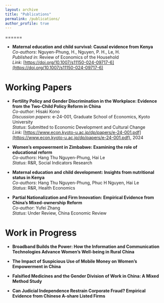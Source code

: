 ```yaml
---
layout: archive
title: "Publications"
permalink: /publications/
author_profile: true
---
```


======
* **Maternal education and child survival: Causal evidence from Kenya**  
  *Co-authors*: Nguyen-Phung, H., Nguyen, P. H., Le, H.  
  *Published in*: Review of Economics of the Household  
  *Link*: [https://doi.org/10.1007/s11150-024-09717-6](https://doi.org/10.1007/s11150-024-09717-6)

Working Papers
======
* **Fertility Policy and Gender Discrimination in the Workplace: Evidence from the Two-Child Policy Reform in China**  
  *Co-author*: Hisaki Kono  
  *Discussion papers*: e-24-001, Graduate School of Economics, Kyoto University  
  *Status*: Submitted to Economic Development and Cultural Change  
  *Link*: [https://www.econ.kyoto-u.ac.jp/dp/papers/e-24-001.pdf](https://www.econ.kyoto-u.ac.jp/dp/papers/e-24-001.pdf), 2024  

* **Women’s empowerment in Zimbabwe: Examining the role of educational reform**  
  *Co-authors*: Hang Thu Nguyen-Phung, Hai Le  
  *Status*: R&R, Social Indicators Research  

* **Maternal education and child development: Insights from nutritional status in Kenya**  
  *Co-authors*: Hang Thu Nguyen-Phung, Phuc H Nguyen, Hai Le  
  *Status*: R&R, Health Economics  

* **Partial Nationalization and Firm Innovation: Empirical Evidence from China’s Mixed-ownership Reform**  
  *Co-author*: Yufei Zhang  
  *Status*: Under Review, China Economic Review  

Work in Progress
======
* **Broadband Builds the Power: How the Information and Communication Technologies Advance Women’s Well-being in Rural China**

* **The Impact of Suspicious Use of Mobile Money on Women’s Empowerment in China**

* **Falsified Medicines and the Gender Division of Work in China: A Mixed Method Study**

* **Can Judicial Independence Restrain Corporate Fraud? Empirical Evidence from Chinese A-share Listed Firms**

